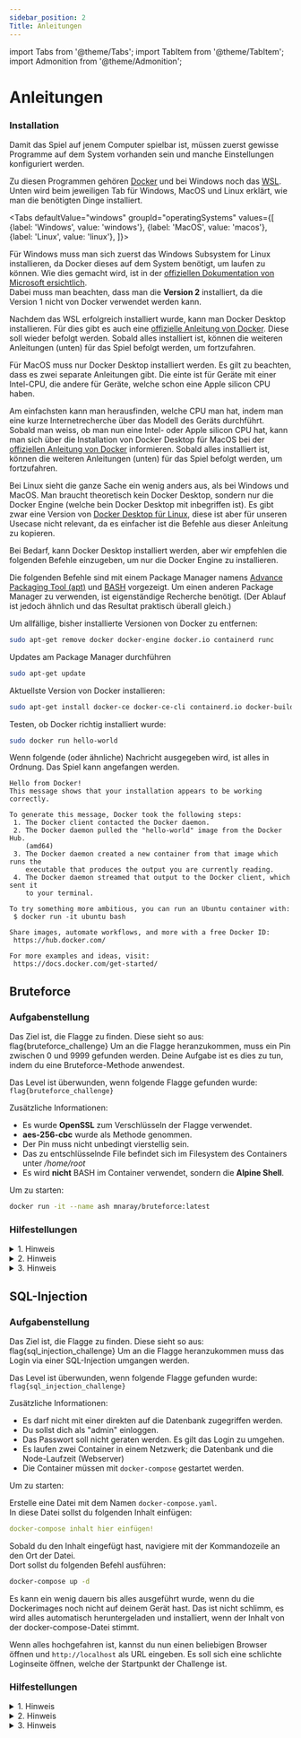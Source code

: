 ```yaml
---
sidebar_position: 2
Title: Anleitungen
---
```


import Tabs from '@theme/Tabs';
import TabItem from '@theme/TabItem';
import Admonition from '@theme/Admonition';

# Anleitungen

### Installation

Damit das Spiel auf jenem Computer spielbar ist, müssen zuerst gewisse Programme auf dem System vorhanden sein und manche Einstellungen konfiguriert werden.

Zu diesen Programmen gehören [Docker](https://www.docker.com/) und bei Windows noch das [WSL](https://en.wikipedia.org/wiki/Windows_Subsystem_for_Linux). Unten wird beim jeweiligen Tab für Windows, MacOS und Linux erklärt, wie man die benötigten Dinge installiert.

<Tabs
    defaultValue="windows"
    groupId="operatingSystems"
    values={[
        {label: 'Windows', value: 'windows'},
        {label: 'MacOS', value: 'macos'},
        {label: 'Linux', value: 'linux'},
    ]}>
<TabItem value="windows">
    <p>
        Für Windows muss man sich zuerst das Windows Subsystem for Linux installieren, da Docker dieses auf dem System benötigt, um laufen zu können. Wie dies gemacht wird, ist in der <a href="https://learn.microsoft.com/en-us/windows/wsl/install" >offiziellen Dokumentation von Microsoft ersichtlich</a>.<br/>
        Dabei muss man beachten, dass man die <strong>Version 2</strong> installiert, da die Version 1 nicht von Docker verwendet werden kann.
    </p>
    <p>
        Nachdem das WSL erfolgreich installiert wurde, kann man Docker Desktop installieren. Für dies gibt es auch eine <a href="https://docs.docker.com/desktop/install/windows-install/">offizielle Anleitung von Docker</a>. Diese soll wieder befolgt werden. Sobald alles installiert ist, können die weiteren Anleitungen (unten) für das Spiel befolgt werden, um fortzufahren.
    </p>
</TabItem>
<TabItem value="macos">
    <p>
        Für MacOS muss nur Docker Desktop installiert werden. Es gilt zu beachten, dass es zwei separate Anleitungen gibt. Die einte ist für Geräte mit einer Intel-CPU, die andere für Geräte, welche schon eine Apple silicon CPU haben.
    </p>
    <p>
        Am einfachsten kann man herausfinden, welche CPU man hat, indem man eine kurze Internetrecherche über das Modell des Geräts durchführt.<br/>
        Sobald man weiss, ob man nun eine Intel- oder Apple silicon CPU hat, kann man sich über die Installation von Docker Desktop für MacOS bei der <a href="https://docs.docker.com/desktop/install/mac-install/">offiziellen Anleitung von Docker</a> informieren. Sobald alles installiert ist, können die weiteren Anleitungen (unten) für das Spiel befolgt werden, um fortzufahren.
    </p>
</TabItem>
<TabItem value="linux">
<p>
    Bei Linux sieht die ganze Sache ein wenig anders aus, als bei Windows und MacOS. Man braucht theoretisch kein Docker Desktop, sondern nur die Docker Engine (welche bein Docker Desktop mit inbegriffen ist). Es gibt zwar eine Version von <a href="https://docs.docker.com/desktop/install/linux-install/">Docker Desktop für Linux</a>, diese ist aber für unseren Usecase nicht relevant, da es einfacher ist die Befehle aus dieser Anleitung zu kopieren.
</p>
<p>
    Bei Bedarf, kann Docker Desktop installiert werden, aber wir empfehlen die folgenden Befehle einzugeben, um nur die Docker Engine zu installieren.
</p>
<div>
    <Admonition type="info">
        <p>
            Die folgenden Befehle sind mit einem Package Manager namens <a href="https://ubuntu.com/server/docs/package-management">Advance Packaging Tool (apt)</a> und <a href="https://de.wikipedia.org/wiki/Bash_(Shell)">BASH</a> vorgezeigt. Um einen anderen Package Manager zu verwenden, ist eigenständige Recherche benötigt. (Der Ablauf ist jedoch ähnlich und das Resultat praktisch überall gleich.)
        </p>
    </Admonition>
</div>
<p>

Um allfällige, bisher installierte Versionen von Docker zu entfernen:
```bash
sudo apt-get remove docker docker-engine docker.io containerd runc
```

</p>
<p>

Updates am Package Manager durchführen
```bash
sudo apt-get update
```

</p>
<p>

Aktuellste Version von Docker installieren:
```bash
sudo apt-get install docker-ce docker-ce-cli containerd.io docker-buildx-plugin docker-compose-plugin
```

</p>
<p>

Testen, ob Docker richtig installiert wurde:
```bash
sudo docker run hello-world
```

</p>
<p>

Wenn folgende (oder ähnliche) Nachricht ausgegeben wird, ist alles in Ordnung. Das Spiel kann angefangen werden.
```
Hello from Docker!
This message shows that your installation appears to be working correctly.

To generate this message, Docker took the following steps:
 1. The Docker client contacted the Docker daemon.
 2. The Docker daemon pulled the "hello-world" image from the Docker Hub.
    (amd64)
 3. The Docker daemon created a new container from that image which runs the
    executable that produces the output you are currently reading.
 4. The Docker daemon streamed that output to the Docker client, which sent it
    to your terminal.

To try something more ambitious, you can run an Ubuntu container with:
 $ docker run -it ubuntu bash

Share images, automate workflows, and more with a free Docker ID:
 https://hub.docker.com/

For more examples and ideas, visit:
 https://docs.docker.com/get-started/
```

</p>
</TabItem>
</Tabs>

## Bruteforce

### Aufgabenstellung

Das Ziel ist, die Flagge zu finden. Diese sieht so aus: flag{bruteforce_challenge}
Um an die Flagge heranzukommen, muss ein Pin zwischen 0 und 9999 gefunden werden. Deine Aufgabe ist es dies zu tun, indem du eine Bruteforce-Methode anwendest.

Das Level ist überwunden, wenn folgende Flagge gefunden wurde:  
`flag{bruteforce_challenge}`

Zusätzliche Informationen:
- Es wurde **OpenSSL** zum Verschlüsseln der Flagge verwendet.
- **aes-256-cbc** wurde als Methode genommen.
- Der Pin muss nicht unbedingt vierstellig sein.
- Das zu entschlüsselnde File befindet sich im Filesystem des Containers unter */home/root*
- Es wird **nicht** BASH im Container verwendet, sondern die **Alpine Shell**.

Um zu starten:

```bash
docker run -it --name ash mnaray/bruteforce:latest
```

### Hilfestellungen

<details><summary>1. Hinweis</summary>
<p>
Bei der Verwendung vom openssl-Befehl ist zu beachten, dass die Ver- und Entschlüsselung auf einer binären Ebene geschieht. Damit du das Resultat dann auch lesen kannst, muss <code>-a</code> im Befehl verwendet werden. Dies en(t)kodiert die Ausgabe zu Base-64.
</p>
</details>

<details><summary>2. Hinweis</summary>
<p>
Schau auf den Namen dieser Aufgabenstellung. Was ist der Titel? Google was es ist. Vergiss nicht, dass der geheime Pin sich zwischen 0 und 9999 befindet.
</p>
</details>

<details><summary>3. Hinweis</summary>
<p>
Am schnellsten geht es, ein Script zu schreiben, welches die Arbeit vom Ausprobieren aller Optionen für dich übernimmt. Es muss aber nicht unbedingt ein Script sein, es gibt sonst auch noch viele Bibliotheken und Tools, mit denen so etwas gemacht werden kann.
</p>
<p>
Hier ist es einfacher ein kurzes Script zu schreiben, da es nur 10000 mögliche Kombinationen für den Code gibt. In einer Situation, in der es vielleicht sogar milliarden von Optionen gibt, ist z.B. ein Bruteforcing-Tool empfehlenswert.
</p>
</details>

## SQL-Injection

### Aufgabenstellung

Das Ziel ist, die Flagge zu finden. Diese sieht so aus: flag{sql_injection_challenge}
Um an die Flagge heranzukommen muss das Login via einer SQL-Injection umgangen werden.

Das Level ist überwunden, wenn folgende Flagge gefunden wurde:
`flag{sql_injection_challenge}`

Zusätzliche Informationen:
- Es darf nicht mit einer direkten auf die Datenbank zugegriffen werden.
- Du sollst dich als "admin" einloggen.
- Das Passwort soll nicht geraten werden. Es gilt das Login zu umgehen.
- Es laufen zwei Container in einem Netzwerk; die Datenbank und die Node-Laufzeit (Webserver)
- Die Container müssen mit `docker-compose` gestartet werden.

Um zu starten:

Erstelle eine Datei mit dem Namen `docker-compose.yaml`.  
In diese Datei sollst du folgenden Inhalt einfügen:

```yml
docker-compose inhalt hier einfügen!
```

Sobald du den Inhalt eingefügt hast, navigiere mit der Kommandozeile an den Ort der Datei.  
Dort sollst du folgenden Befehl ausführen:

```bash
docker-compose up -d
```

Es kann ein wenig dauern bis alles ausgeführt wurde, wenn du die Dockerimages noch nicht auf deinem Gerät hast. Das ist nicht schlimm, es wird alles automatisch heruntergeladen und installiert, wenn der Inhalt von der docker-compose-Datei stimmt.

Wenn alles hochgefahren ist, kannst du nun einen beliebigen Browser öffnen und `http://localhost` als URL eingeben. Es soll sich eine schlichte Loginseite öffnen, welche der Startpunkt der Challenge ist.

### Hilfestellungen

<details><summary>1. Hinweis</summary>
<p>
</p>
</details>

<details><summary>2. Hinweis</summary>
<p>
</p>
</details>

<details><summary>3. Hinweis</summary>
<p>
</p>
</details>
